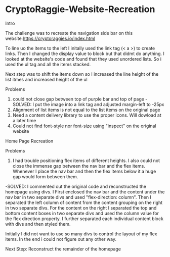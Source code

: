 # CryptoRaggie-Website-Recreation
Intro

The challenge was to recreate the navigation side bar on this website:https://cryptoraggies.io/index.html

To line uo the items to the left I initally used the link tag (< a >) to create links. Then I changed the display value to block but that didmt do anything. I looked at the website's code and found that they used unordered lists. So i used the ul tag and all the items stacked.

Next step was to shift the items down so I increased the line height of the list itmes and increased height of the ul

Problems
1. could not close gap between top of purple bar and top of page
  -SOLVED: I put the image into a link tag and adjusted margin-left to -25px
2. Alignment of list items is not equal to the list items on the original page
3. Need a content delivery library to use the proper icons. Will dowload at a later time
4. Could not find font-style nor font-size using "inspect" on the original website

Home Page Recreation

Problems
1. I had trouble positioning flex items of different heights. I also could not close the immense gap between the nav bar and the flex items. Whenever I place the nav bar and then the flex items below it a huge gap would form between them.

-SOLVED: I commented out the original code and reconstructed the homepage using divs. I First enclosed the nav bar and the content under the nav bar in two separate divs and used "flex-direction: column". Then I separated the left column of content from the content grouping on the right in two separate divs. For the content on the right I separated the top and bottom content boxes in two separate divs and used the column value for the flex direction property. I further separated each individual content block with divs and then styled them.

Initially I did not want to use so many divs to control the layout of my flex items. In the end i could not figure out any other way. 

Next Step:
Reconstruct the remainder of the homepage 
